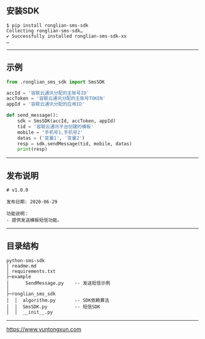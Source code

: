  
## 安装SDK
```console
$ pip install ronglian-sms-sdk
Collecting ronglian-sms-sdk…
✔ Successfully installed ronglian-sms-sdk-xx
…
```
--------------------------------

## 示例
```python
from .ronglian_sms_sdk import SmsSDK

accId = '容联云通讯分配的主账号ID'
accToken = '容联云通讯分配的主账号TOKEN'
appId = '容联云通讯分配的应用ID'

def send_message():
    sdk = SmsSDK(accId, accToken, appId)
    tid = '容联云通讯平台创建的模板'
    mobile = '手机号1,手机号2'
    datas = ('变量1', '变量2')
    resp = sdk.sendMessage(tid, mobile, datas)
    print(resp)
```
--------------------------------

## 发布说明
```
# v1.0.0

发布日期: 2020-06-29

功能说明：
- 提供发送模板短信功能。
```
--------------------------------

## 目录结构
```
python-sms-sdk
│ readme.md
│ requirements.txt
├─example
│      SendMessage.py    -- 发送短信示例
│
├─ronglian_sms_sdk
│  │  algorithm.py       -- SDK依赖算法
│  │  SmsSDK.py          -- 短信SDK
│  │  __init__.py
```
--------------------------------

https://www.yuntongxun.com
